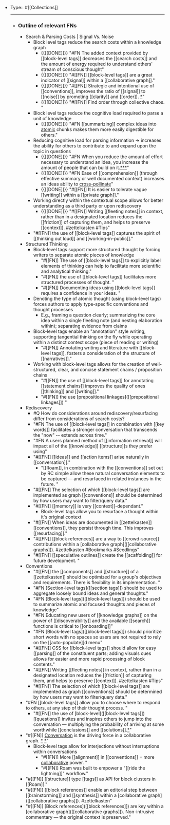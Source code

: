 - Type:: #[[Collections]]
    - ---
    - ### Outline of relevant FNs
        - Search & Parsing Costs | Signal Vs. Noise
            - Block level tags reduce the search costs within a knowledge graph
                - {{[[DONE]]}} "#FN The added context provided by [[block-level tags]] decreases the [[search costs]] and the amount of energy required to understand others' stream of conscious thought"
                - {{[[DONE]]}} "#[[FN]] [[block-level tags]] are a great indicator of [[signal]] within a [[collaborative graph]]."
                - {{[[DONE]]}} "#[[FN]] Strategic and intentional use of [[conventions]], improves the ratio of [[signal]] to [[noise]] by promoting [[clarity]] and [[order]]. [*](((io7qOh0kA)))" 
                - {{[[DONE]]}} "#[[FN]] Find order through collective chaos. "
            - Block level tags reduce the cognitive load required to parse a unit of knowledge
                - {{[[DONE]]}} "#FN [[summarizing]] complex ideas into [atomic]([[atomic]]) chunks makes them more easily digestible for others."
            - Reducing cognitive load for parsing information → increases the ability for others to contribute to and expand upon the topic in questions
                - {{[[DONE]]}} "#FN When you reduce the amount of effort necessary to understand an idea, you increase the amount of people that can build on it.[*](((dBkUYuwoz)))[*]([[zettelkasten]])[*]([[collaboration]])"
                - {{[[DONE]]}} "#FN Ease of [[comprehension]] (through effective summary or well documented context) increases an ideas ability to [cross-pollinate]([[cross-pollination]])"
                - {{[[DONE]]}} "#[[FN]] It is easier to tolerate vague [[writing]] within a [[private graph]]."
            - Working directly within the contextual scope allows for better understanding as a third party or upon rediscovery
                - {{[[DONE]]}} "#[[FN]] Writing [[fleeting notes]] in context, rather than in a designated location reduces the [[friction]] of capturing them, and helps to preserve [[context]]. #zettelkasten #Tips"
            - "#[[FN]] the use of [[block-level tags]] captures the spirit of [[thinking out loud]] and [[working-in-public]]."
        - Structured Thinking
            - Block-level tags support more structured thought by forcing writers to separate atomic pieces of knowledge
                - "#[[FN]] The use of [[block-level tags]] to explicitly label elements of thinking can help to facilitate more scientific and analytical thinking."
                - "#[[FN]] the use of [[block-level tags]] facilitates more structured processes of thought. "
                - "#[[FN]] Documenting ideas using [[block-level tags]] requires a confidence in your ideas. "
            - Denoting the type of atomic thought (using block-level tags) forces authors to  apply type-specific conventions and thought processes
                - E.g., framing a question clearly; summarizing the core idea within a single fleeting note (and nesting elaboration within); separating evidence from claims
            - Block-level tags enable an "annotation" style writing, supporting tangential thinking on the fly while operating within a distinct context scope (piece of reading or writing)
                - "#[[FN]] Annotating writing and literature with [[block-level tags]], fosters a consideration of the structure of [[narratives]]."
            - Working with block-level tags allows for the creation of well-structured, clear, and concise statement chains / proposition chains 
                - "#[[FN]] the use of [[block-level tags]] for annotating [[statement chains]] improves the quality of ones [[thinking]] and [[writing]]."
                - "#[[FN]] the use [prepositional linkages]([[prepositional linkages]]) "
        - Rediscovery
            - #Q How do considerations around rediscovery/resurfacing differ from considerations of search costs?
            - "#FN The use of [[block-level tags]] in combination with [[key words]] facilitates a stronger conversation that transcends the "now" -- extends across time."
            - "#FN A users planned method of [[information retrieval]] will impact all of the [[knowledge]] [[structure]]s they prefer using"
            - "#[[FN]] [[ideas]] and [[action items]] arise naturally in [[conversation]]."
                - "[[Roam]], in combination with the [[conventions]] set out by RC simple allow these natural conversation elements to be captured — and resurfaced in related instances in the future. "
            - "#[[FN]] The selection of which [[block-level tags]] are implemented as graph [[conventions]] should be determined by how users may want to filter/query data."
            - "#[[FN]] [[memory]] is very [[context]]-dependant."
                - Block-level tags allow you to resurface a thought within it's original context
            - "#[[FN]] When ideas are documented in [[zettelkasten]] [[conventions]], they persist through time. This improves [[resurfacing]]."
            - "#[[FN]] [[block references]] are a way to [[crowd-source]] contributions within a [collaborative graph]([[collaborative graphs]]). #zettelkasten #Bookmarks #Seedlings"
            - "#[[FN]] [[speculative outlines]] create the [[scaffolding]] for future development.  "
        - Conventions
            - "#[[FN]] the [[components]] and [[structure]] of a [[zettelkasten]] should be optimized for a group's objectives and requirements. There is flexibility in its implementation. "
            - "#FN [Section-level tags]([[section tags]]) should be used to aggregate loosely bound ideas and general thoughts."
            - "#FN [Block-level tags]([[block-level tags]]) should be used to summarize atomic and focused thoughts and pieces of knowledge"
            - "#FN Educating new users of [[knowledge graphs]] on the power of [[discoverability]] and the available [[search]] functions is critical to [[onboarding]]"
            - "#FN [Block-level tags]([[block-level tags]]) should prioritize short words with no spaces so users are not required to rely on the [[auto-populate]]d menu"
            - "#[[FN]] CSS for [[block-level tags]] should allow for easy [[parsing]] of the constituent parts; adding visuals cues allows for easier and more rapid processing of block contents."
            - "#[[FN]] Writing [[fleeting notes]] in context, rather than in a designated location reduces the [[friction]] of capturing them, and helps to preserve [[context]]. #zettelkasten #Tips"
            - "#[[FN]] The selection of which [[block-level tags]] are implemented as graph [[conventions]] should be determined by how users may want to filter/query data."
        - "#FN [[block-level tags]] allow you to choose where to respond to others, at any step of their thought process. "
            - "#[[FN]] the use of [block-level]([[block-level tags]]) [[questions]] invites and inspires others to jump into the conversation — multiplying the probability of arriving at some worthwhile [[conclusions]] and [[solutions]].[*]([[collaboration]])"
        - "#[[FN]] [Conversation]([[conversation]]) is the driving force in a collaborative graph. [*](((vpjnwXgpo))) [*]([[Seedlings]])"
            - Block-level tags allow for interjections without interruptions within conversations 
                - "#[[FN]] More [[alignment]] in [[conventions]] = more [collaborative]([[collaboration]]) power. "
                - "#[[FN]] Roam was built to empower a "[[ride the lightning]]" workflow."
        - "#[[FN]] [[structure]] type [[tags]] as API for block clusters in [[Roam]]."
        - "#[[FN]] [[block references]] enable an editorial step between [[brainstorming]] and [[synthesis]] within a [collaborative graph]([[collaborative graphs]]). #zettelkasten"
        - "#[[FN]] [Block references]([[block references]]) are key within a [collaborative graph]([[collaborative graphs]]). Non-intrusive commentary — the original context is preserved."
